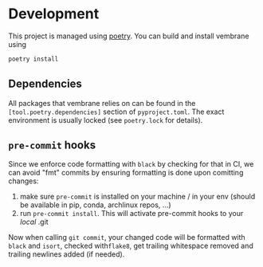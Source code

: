 # Development

This project is managed using [poetry](https://python-poetry.org/).
You can build and install vembrane using
```sh
poetry install
```

## Dependencies

All packages that vembrane relies on can be found in the `[tool.poetry.dependencies]` section of `pyproject.toml`.
The exact environment is usually locked (see `poetry.lock` for details).


## `pre-commit` hooks

Since we enforce code formatting with `black` by checking for that in CI, we can avoid "fmt" commits by ensuring formatting is done upon comitting changes:
1. make sure `pre-commit` is installed on your machine / in your env (should be available in pip, conda, archlinux repos, ...)
2. run `pre-commit install`. This will activate pre-commit hooks to your _local_ .git

Now when calling `git commit`, your changed code will be formatted with `black` and `isort`, checked with`flake8`, get trailing whitespace removed and trailing newlines added (if needed).
